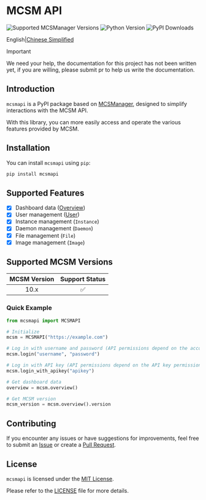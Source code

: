 # MCSM API

![Supported MCSManager Versions](https://img.shields.io/badge/Supported%20MCSManager%20Versions-10.x-blue)
![Python Version](https://img.shields.io/badge/Python%20Version-%3E%3D3.7-blue)
![PyPI Downloads](https://img.shields.io/pypi/dm/mcsmapi)

English|[Chinese Simplified](README_zh-cn.md)

> [!important]
> We need your help, the documentation for this project has not been written yet, if you are willing, please submit pr to help us write the documentation.

## Introduction

`mcsmapi` is a PyPI package based on [MCSManager](https://github.com/MCSManager/MCSManager), designed to simplify interactions with the MCSM API.

With this library, you can more easily access and operate the various features provided by MCSM.

## Installation

You can install `mcsmapi` using `pip`:

```bash
pip install mcsmapi
```

## Supported Features

- [x] Dashboard data ([Overview](doc/en/Overview.md))
- [x] User management ([User](doc/en/User.md))
- [x] Instance management (`Instance`)
- [x] Daemon management (`Daemon`)
- [x] File management (`File`)
- [x] Image management (`Image`)

## Supported MCSM Versions

| MCSM Version | Support Status |
| :---: | :---: |
| 10.x | ✅ |

### Quick Example

```python
from mcsmapi import MCSMAPI

# Initialize
mcsm = MCSMAPI("https://example.com")

# Log in with username and password (API permissions depend on the account permissions)
mcsm.login("username", "password")

# Log in with API key (API permissions depend on the API key permissions)
mcsm.login_with_apikey("apikey")

# Get dashboard data
overview = mcsm.overview()

# Get MCSM version
mcsm_version = mcsm.overview().version
```

## Contributing

If you encounter any issues or have suggestions for improvements, feel free to submit an [Issue](https://github.com/molanp/mcsmapi/issues) or create a [Pull Request](https://github.com/molanp/mcsmapi/pulls).

## License

`mcsmapi` is licensed under the [MIT License](https://opensource.org/licenses/MIT).

Please refer to the [LICENSE](LICENSE) file for more details.
